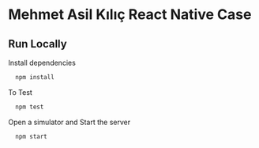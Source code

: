 # Mehmet Asil Kılıç React Native Case

## Run Locally

Install dependencies

```bash
  npm install
```

To Test

```bash
  npm test
```

Open a simulator and Start the server

```bash
  npm start
```
